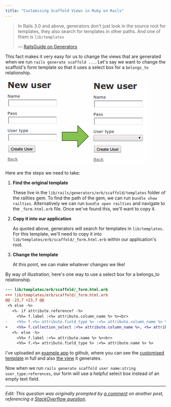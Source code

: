 ```yaml
---
title: "Customising Scaffold Views in Ruby on Rails"
---
```


> In Rails 3.0 and above, generators don't just look in the source root for templates,
> they also search for templates in other paths. And one of them is `lib/templates`
>
> — [RailsGuide on Generators][guide]

This fact makes it very easy for us to change the views that are generated when we run `rails generate scaffold ...`. Let's say we want to change the scaffold's form template so that it uses a select box for a `belongs_to` relationship.

![select box](2014-02-01-customising-scaffold-views-in-ruby-on-rails/select-box.png)

Here are the steps we need to take:

1. **Find the original template**

    These live in the `lib/rails/generators/erb/scaffold/templates` folder of the railties gem. To find the path of the gem, we can run `bundle show railties`. Alternatively we can run `bundle open railties` and navigate to the `_form.html.erb` file. Once we've found this, we'll want to copy it.

2. **Copy it into our application**

    As quoted above, generators will search for templates in `lib/templates`. For this template, we'll need to copy it into `lib/templates/erb/scaffold/_form.html.erb` within our application's root.

3. **Change the template**

    At this point, we can make whatever changes we like!

By way of illustration, here's one way to use a select box for a belongs_to relationship.

~~~diff
--- lib/templates/erb/scaffold/_form.html.erb
+++ lib/templates/erb/scaffold/_form.html.erb
@@ -23,7 +23,7 @@
 <% else -%>
   <%- if attribute.reference? -%>
     <%%= f.label :<%= attribute.column_name %> %><br>
-    <%%= f.<%= attribute.field_type %> :<%= attribute.column_name %> %>
+    <%%= f.collection_select :<%= attribute.column_name %>, <%= attribute.name.camelize %>.all, :id, :name, prompt: true  %>
   <%- else -%>
     <%%= f.label :<%= attribute.name %> %><br>
     <%%= f.<%= attribute.field_type %> :<%= attribute.name %> %>
~~~

I've uploaded an [example app][repo] to github, where you can see the [customised template][template] in full and also [the view][view] it generates.

Now when we run `rails generate scaffold user name:string user_type:references`, our form will use a helpful select box instead of an empty text field.

---

_Edit: This question was originally prompted by [a comment][comment] on another post, referencing a [StackOverflow question][soq]._


[guide]: http://guides.rubyonrails.org/generators.html#customizing-your-workflow-by-changing-generators-templates
[view]: https://github.com/danielfone/rails4-custom-scaffold-test/blob/master/app/views/smart_users/_form.html.erb
[template]: https://github.com/danielfone/rails4-custom-scaffold-test/blob/master/lib/templates/erb/scaffold/_form.html.erb
[repo]: https://github.com/danielfone/rails4-custom-scaffold-test
[comment]: http://daniel.fone.net.nz/blog/2013/10/19/prototyping-web-applications-in-rails-4/#comment-1225579568
[soq]: http://stackoverflow.com/questions/21486137/rails-scaffold-references-with-select-input-and-entity-label-with-generators/21496682
